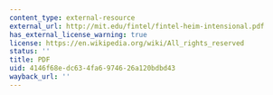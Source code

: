 ```yaml
---
content_type: external-resource
external_url: http://mit.edu/fintel/fintel-heim-intensional.pdf
has_external_license_warning: true
license: https://en.wikipedia.org/wiki/All_rights_reserved
status: ''
title: PDF
uid: 4146f68e-dc63-4fa6-9746-26a120bdbd43
wayback_url: ''
---
```

